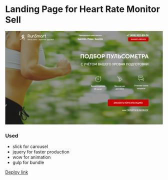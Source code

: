 # Landing Page for Heart Rate Monitor Sell
![alt text](https://github.com/YogurtWithSpoon/PicturesForProjects/blob/master/pulse.png?raw=true)
### Used
* slick for carousel
* jquery for faster production 
* wow for animation
* gulp for bundle

[Deploy link](http://f0302262.xsph.ru/pulse/)
